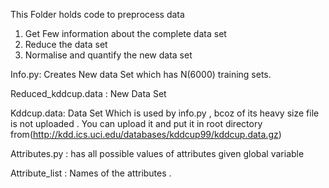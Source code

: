 This Folder holds code to preprocess data 
1. Get Few information about the complete data set 
2. Reduce the data set 
3. Normalise and quantify the new data set 

Info.py: Creates New data Set which has N(6000) training sets. 

Reduced_kddcup.data : New Data Set

Kddcup.data: Data Set Which is used by info.py , bcoz of its heavy size file is not uploaded . You can upload it and put it in root directory from(http://kdd.ics.uci.edu/databases/kddcup99/kddcup.data.gz)

Attributes.py : has all possible values of attributes given global variable

Attribute_list : Names of the attributes . 
